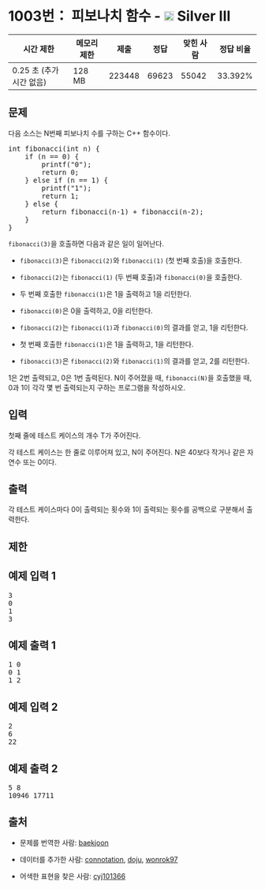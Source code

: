 # 1003번： 피보나치 함수 - <img src="https://static.solved.ac/tier_small/8.svg" style="height:20px" /> Silver III



| 시간 제한 | 메모리 제한 | 제출 | 정답 | 맞힌 사람 | 정답 비율 |
| --- | --- | --- | --- | --- | --- |
| 0.25 초 (추가 시간 없음) | 128 MB | 223448 | 69623 | 55042 | 33.392% |
## 문제

다음 소스는 N번째 피보나치 수를 구하는 C++ 함수이다.

<pre>int fibonacci(int n) {
    if (n == 0) {
        printf("0");
        return 0;
    } else if (n == 1) {
        printf("1");
        return 1;
    } else {
        return fibonacci(n‐1) + fibonacci(n‐2);
    }
}
</pre>
<code>fibonacci(3)</code>을 호출하면 다음과 같은 일이 일어난다.

- <code>fibonacci(3)</code>은 <code>fibonacci(2)</code>와 <code>fibonacci(1)</code> (첫 번째 호출)을 호출한다.

- <code>fibonacci(2)</code>는 <code>fibonacci(1)</code> (두 번째 호출)과 <code>fibonacci(0)</code>을 호출한다.

- 두 번째 호출한 <code>fibonacci(1)</code>은 1을 출력하고 1을 리턴한다.

- <code>fibonacci(0)</code>은 0을 출력하고, 0을 리턴한다.

- <code>fibonacci(2)</code>는 <code>fibonacci(1)</code>과 <code>fibonacci(0)</code>의 결과를 얻고, 1을 리턴한다.

- 첫 번째 호출한 <code>fibonacci(1)</code>은 1을 출력하고, 1을 리턴한다.

- <code>fibonacci(3)</code>은 <code>fibonacci(2)</code>와 <code>fibonacci(1)</code>의 결과를 얻고, 2를 리턴한다.

1은 2번 출력되고, 0은 1번 출력된다. N이 주어졌을 때, <code>fibonacci(N)</code>을 호출했을 때, 0과 1이 각각 몇 번 출력되는지 구하는 프로그램을 작성하시오.

## 입력

첫째 줄에 테스트 케이스의 개수 T가 주어진다.

각 테스트 케이스는 한 줄로 이루어져 있고, N이 주어진다. N은 40보다 작거나 같은 자연수 또는 0이다.

## 출력

각 테스트 케이스마다 0이 출력되는 횟수와 1이 출력되는 횟수를 공백으로 구분해서 출력한다.

## 제한

## 예제 입력 1

<pre>3
0
1
3
</pre>
## 예제 출력 1

<pre>1 0
0 1
1 2
</pre>
## 예제 입력 2

<pre>2
6
22
</pre>
## 예제 출력 2

<pre>5 8
10946 17711
</pre>
## 출처

- 문제를 번역한 사람: [baekjoon](/user/baekjoon)

- 데이터를 추가한 사람: [connotation](/user/connotation), [doju](/user/doju), [wonrok97](/user/wonrok97)

- 어색한 표현을 찾은 사람: [cyj101366](/user/cyj101366)